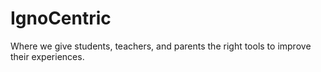 # IgnoCentric
Where we give students, teachers, and parents the right tools to improve their experiences.
